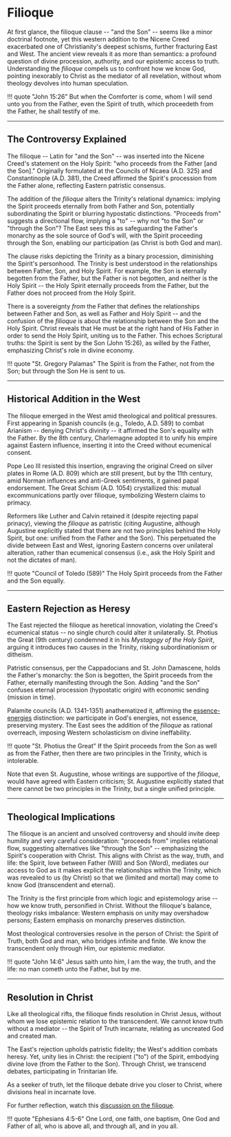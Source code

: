 # Filioque

<!--
Lord Jesus Christ, Son of God
Have mercy on me, a sinner

Protect me from the evil one.
Enlighten my mind and my heart so that your wisdom may be revealed and articulated, all for your glory.

Lord Jesus Christ, Son of God
Have mercy on me, a sinner 


??? can the Holy Spirit proceed from the Father without the Son as mediator and recipient? it seems to be about the relationship -- 
 and in the same way the Father did not beget the Son without the Holy Spirit


https://m.youtube.com/watch?v=1hcCesObkdQ
https://www.newadvent.org/cathen/15130a.htm


-->

At first glance, the filioque clause -- "and the Son" -- seems like a minor doctrinal footnote, yet this western addition to the Nicene Creed exacerbated one of Christianity's deepest schisms, further fracturing East and West. 
The ancient view reveals it as more than semantics: a profound question of divine procession, authority, and our epistemic access to truth. 
Understanding the *filioque* compels us to confront how we know God, pointing inexorably to Christ as the mediator of all revelation, without whom theology devolves into human speculation.

!!! quote "John 15:26"
    But when the Comforter is come, whom I will send unto you from the Father, even the Spirit of truth, which proceedeth from the Father, he shall testify of me.




---

## The Controversy Explained

The filioque -- Latin for "and the Son" -- was inserted into the Nicene Creed's statement on the Holy Spirit: "who proceeds from the Father [and the Son]." 
Originally formulated at the Councils of Nicaea (A.D. 325) and Constantinople (A.D. 381), the Creed affirmed the Spirit's procession from the Father alone, reflecting Eastern patristic consensus.

The addition of the *filioque* alters the Trinity's relational dynamics: implying the Spirit proceeds eternally from both Father and Son, potentially subordinating the Spirit or blurring hypostatic distinctions. 
"Proceeds from" suggests a directional flow, implying a "to" -- why not "to the Son" or "through the Son"? 
The East sees this as safeguarding the Father's monarchy as the sole source of God's will, with the Spirit proceeding through the Son, enabling our participation (as Christ is both God and man).

The clause risks depicting the Trinity as a binary procession, diminishing the Spirit's personhood. 
The Trinity is best understood in the relationships between Father, Son, and Holy Spirit.
For example, the Son is eternally begotten from the Father, but the Father is not begotten, and neither is the Holy Spirit -- the Holy Spirit eternally proceeds from the Father, but the Father does not proceed from the Holy Spirit.

There is a sovereignty *from* the Father that defines the relationships between Father and Son, as well as Father and Holy Spirit -- and the confusion of the *filioque* is about the relationship between the Son and the Holy Spirit.
Christ reveals that He must be at the right hand of His Father in order to send the Holy Spirit, uniting us to the Father.
This echoes Scriptural truths: the Spirit is sent by the Son (John 15:26), as willed by the Father, emphasizing Christ's role in divine economy.

!!! quote "St. Gregory Palamas"
    The Spirit is from the Father, not from the Son; but through the Son He is sent to us.




---

## Historical Addition in the West

The filioque emerged in the West amid theological and political pressures. 
First appearing in Spanish councils (e.g., Toledo, A.D. 589) to combat Arianism -- denying Christ's divinity -- it affirmed the Son's equality with the Father. 
By the 8th century, Charlemagne adopted it to unify his empire against Eastern influence, inserting it into the Creed without ecumenical consent.

Pope Leo III resisted this insertion, engraving the original Creed on silver plates in Rome (A.D. 809) which are still present, but by the 11th century, amid Norman influences and anti-Greek sentiments, it gained papal endorsement. 
The Great Schism (A.D. 1054) crystallized this: mutual excommunications partly over filioque, symbolizing Western claims to primacy.

Reformers like Luther and Calvin retained it (despite rejecting papal prinacy), viewing the *filioque* as patristic (citing Augustine, although Augustine explicitly stated that there are not two principles behind the Holy Spirit, but one: unified from the Father and the Son). 
This perpetuated the divide between East and West, ignoring Eastern concerns over unilateral alteration, rather than ecumenical consensus (i.e., ask the Holy Spirit and not the dictates of man).

!!! quote "Council of Toledo (589)"
    The Holy Spirit proceeds from the Father and the Son equally.




---

## Eastern Rejection as Heresy

The East rejected the filioque as heretical innovation, violating the Creed's ecumenical status -- no single church could alter it unilaterally. 
St. Photius the Great (9th century) condemned it in his *Mystagogy of the Holy Spirit*, arguing it introduces two causes in the Trinity, risking subordinationism or ditheism.

Patristic consensus, per the Cappadocians and St. John Damascene, holds the Father's monarchy: the Son is begotten, the Spirit proceeds from the Father, eternally manifesting through the Son. 
Adding "and the Son" confuses eternal procession (hypostatic origin) with economic sending (mission in time).

Palamite councils (A.D. 1341-1351) anathematized it, affirming the [essence-energies](essence-energies.md) distinction: we participate in God's energies, not essence, preserving mystery. 
The East sees the addition of the *filioque* as rational overreach, imposing Western scholasticism on divine ineffability.

!!! quote "St. Photius the Great"
    If the Spirit proceeds from the Son as well as from the Father, then there are two principles in the Trinity, which is intolerable.

Note that even St. Augustine, whose writings are supportive of the *filioque*, would have agreed with Eastern criticism; St. Augustine explicitly stated that there cannot be two principles in the Trinity, but a single unified principle.




---

## Theological Implications

The filioque is an ancient and unsolved controversy and should invite deep humility and very careful consideration: "proceeds from" implies relational flow, suggesting alternatives like "through the Son" -- emphasizing the Spirit's cooperation with Christ. 
This aligns with Christ as the way, truth, and life: the Spirit, love between Father (Will) and Son (Word), mediates our access to God as it makes explicit the relationships within the Trinity, which was revealed to us (by Christ) so that we (limited and mortal) may come to know God (transcendent and eternal).

The Trinity is the first principle from which logic and epistemology arise -- how we know truth, personified in Christ. 
Without the filioque's balance, theology risks imbalance: Western emphasis on unity may overshadow persons; Eastern emphasis on monarchy preserves distinction.

Most theological controversies resolve in the person of Christ: the Spirit of Truth, both God and man, who bridges infinite and finite. 
We know the transcendent only through Him, our epistemic mediator.

!!! quote "John 14:6"
    Jesus saith unto him, I am the way, the truth, and the life: no man cometh unto the Father, but by me.




---

## Resolution in Christ

Like all theological rifts, the filioque finds resolution in Christ Jesus, without whom we lose epistemic relation to the transcendent. 
We cannot know truth without a mediator -- the Spirit of Truth incarnate, relating as uncreated God and created man.

The East's rejection upholds patristic fidelity; the West's addition combats heresy. 
Yet, unity lies in Christ: the recipient ("to") of the Spirit, embodying divine love (from the Father to the Son). 
Through Christ, we transcend debates, participating in Trinitarian life.

As a seeker of truth, let the filioque debate drive you closer to Christ, where divisions heal in incarnate love.

For further reflection, watch this [discussion on the filioque](https://m.youtube.com/watch?v=NrLqxpmmy-4).

!!! quote "Ephesians 4:5-6"
    One Lord, one faith, one baptism, One God and Father of all, who is above all, and through all, and in you all.




